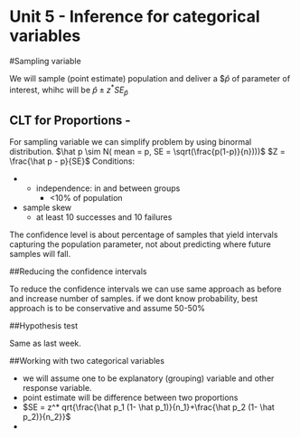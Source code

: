 # Unit 5 -  Inference for categorical variables

#Sampling variable

We will sample (point estimate) population and deliver a $$\hat p$ of parameter of interest, whihc will be $\hat p \pm z^*SE_{\hat p}$

## CLT for Proportions -  
 
For sampling variable we can simplify problem by using binormal distribution.
$\hat p \sim N( mean = p, SE = \sqrt(\frac{p(1-p)}{n})))$
$Z = \frac{\hat p - p}{SE}$
Conditions:

* * independence: in and between groups
	*  <10% of population
* sample skew
	* at least 10 successes and 10 failures


The confidence level is about percentage of samples that yield intervals capturing the population parameter, not about predicting where future samples will fall. 

##Reducing the confidence intervals

To reduce the confidence intervals we can use same approach as before and increase number of samples.
if we dont know probability, best approach is to be conservative and assume 50-50%

##Hypothesis test

Same as last week.

##Working with two categorical variables

* we will assume one to be explanatory (grouping) variable and other response variable.
* point estimate will be difference between two proportions
* $SE = z^* qrt{\frac{\hat p_1 (1- \hat p_1)}{n_1}+\frac{\hat p_2 (1- \hat p_2)}{n_2}}$
* 